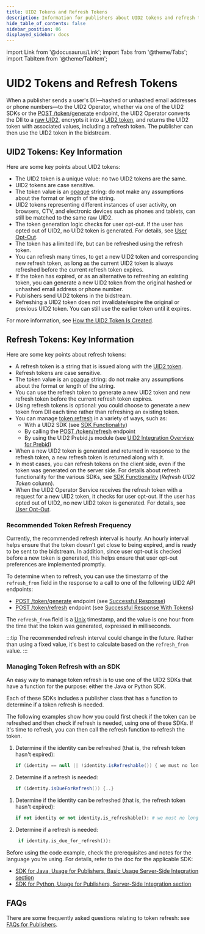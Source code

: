 ```yaml
---
title: UID2 Tokens and Refresh Tokens
description: Information for publishers about UID2 tokens and refresh tokens.
hide_table_of_contents: false
sidebar_position: 06
displayed_sidebar: docs
---
```


import Link from '@docusaurus/Link';
import Tabs from '@theme/Tabs';
import TabItem from '@theme/TabItem';

# UID2 Tokens and Refresh Tokens

When a publisher sends a user's <Link href="../ref-info/glossary-uid#gl-dii">DII</Link>&#8212;hashed or unhashed email addresses or phone numbers&#8212;to the UID2 Operator, whether via one of the UID2 SDKs or the [POST&nbsp;/token/generate](../endpoints/post-token-generate.md) endpoint, the UID2 Operator converts the DII to a <a href="glossary-uid#gl-raw-uid2">raw UID2</a>, encrypts it into a <a href="glossary-uid#gl-uid2-token">UID2 token</a>, and returns the UID2 token with associated values, including a refresh token. The publisher can then use the UID2 token in the bidstream.

## UID2 Tokens: Key Information

Here are some key points about UID2 tokens:

- The UID2 token is a unique value: no two UID2 tokens are the same.
- UID2 tokens are case sensitive.
- The token value is an <a href="glossary-uid#gl-opaque">opaque</a> string: do not make any assumptions about the format or length of the string.
- UID2 tokens representing different instances of user activity, on browsers, CTV, and electronic devices such as phones and tablets, can still be matched to the same raw UID2.
- The token generation logic checks for user opt-out. If the user has opted out of UID2, no UID2 token is generated. For details, see [User Opt-Out](../getting-started/gs-opt-out.md).
- The token has a limited life, but can be refreshed using the refresh token.
- You can refresh many times, to get a new UID2 token and corresponding new refresh token, as long as the current UID2 token is always refreshed before the current refresh token expires.
- If the token has expired, or as an alternative to refreshing an existing token, you can generate a new UID2 token from the original hashed or unhashed email address or phone number.
- Publishers send UID2 tokens in the bidstream.
- Refreshing a UID2 token does not invalidate/expire the original or previous UID2 token. You can still use the earlier token until it expires.

For more information, see [How the UID2 Token Is Created](ref-how-uid-is-created.md).

## Refresh Tokens: Key Information

Here are some key points about refresh tokens:

- A refresh token is a string that is issued along with the <a href="glossary-uid#gl-uid2-token">UID2 token</a>.
- Refresh tokens are case sensitive.
- The token value is an <a href="glossary-uid#gl-opaque">opaque</a> string: do not make any assumptions about the format or length of the string.
- You can use the refresh token to generate a new UID2 token and new refresh token before the current refresh token expires.
- Using refresh tokens is optional: you could choose to generate a new token from DII each time rather than refreshing an existing token. 
- You can manage <a href="../ref-info/glossary-uid#gl-token-refresh">token refresh</a> in a variety of ways, such as:
  - With a UID2 SDK (see [SDK Functionality](../sdks/summary-sdks.md#sdk-functionality))
  - By calling the [POST&nbsp;/token/refresh](../endpoints/post-token-refresh.md) endpoint
  - By using the UID2 Prebid.js module (see [UID2 Integration Overview for Prebid](../guides/integration-prebid.md))
- When a new UID2 token is generated and returned in response to the refresh token, a new refresh token is returned along with it.
- In most cases, you can refresh tokens on the client side, even if the token was generated on the server side. For details about refresh functionality for the various SDKs, see [SDK Functionality](../sdks/summary-sdks.md#sdk-functionality) (*Refresh UID2 Token* column).
- When the UID2 <Link href="../ref-info/glossary-uid#gl-operator-service">Operator Service</Link> receives the refresh token with a request for a new UID2 token, it checks for user opt-out. If the user has opted out of UID2, no new UID2 token is generated. For details, see [User Opt-Out](../getting-started/gs-opt-out.md).

### Recommended Token Refresh Frequency

Currently, the recommended refresh interval is hourly. An hourly interval helps ensure that the token doesn't get close to being expired, and is ready to be sent to the bidstream. In addition, since user opt-out is checked before a new token is generated, this helps ensure that user opt-out preferences are implemented promptly.

To determine when to refresh, you can use the timestamp of the `refresh_from` field in the response to a call to one of the following UID2 API endpoints:

- [POST&nbsp;/token/generate](../endpoints/post-token-generate.md) endpoint (see [Successful Response](../endpoints/post-token-generate.md#successful-response))
- [POST&nbsp;/token/refresh](../endpoints/post-token-refresh.md) endpoint (see [Successful Response With Tokens](../endpoints/post-token-refresh.md#successful-response-with-tokens))

The `refresh_from` field is a <a href="../ref-info/glossary-uid#gl-unix-time">Unix</a> timestamp, and the value is one hour from the time that the token was generated, expressed in milliseconds.

:::tip
The recommended refresh interval could change in the future. Rather than using a fixed value, it's best to calculate based on the `refresh_from` value.
:::

### Managing Token Refresh with an SDK

An easy way to manage token refresh is to use one of the UID2 SDKs that have a function for the purpose: either the Java or Python SDK.

Each of these SDKs includes a publisher class that has a function to determine if a token refresh is needed.

The following examples show how you could first check if the token can be refreshed and then check if refresh is needed, using one of these SDKs. If it's time to refresh, you can then call the refresh function to refresh the token.

<Tabs groupId="language-selection">
<TabItem value='java' label='Java'>

1. Determine if the identity can be refreshed (that is, the refresh token hasn't expired):

    ```java
    if (identity == null || !identity.isRefreshable()) { we must no longer use this identity (for example, remove this identity from the user's session) }
    ```

1. Determine if a refresh is needed:

    ```java
    if (identity.isDueForRefresh()) {..}
    ```

</TabItem>
<TabItem value='py' label='Python'>

1. Determine if the identity can be refreshed (that is, the refresh token hasn't expired):

   ```py
   if not identity or not identity.is_refreshable(): # we must no longer use this identity (for example, remove this identity from the user's session)
   ```

1. Determine if a refresh is needed:

   ```py
    if identity.is_due_for_refresh()):
    ```

</TabItem>
</Tabs>

Before using the code example, check the prerequisites and notes for the language you're using. For details, refer to the doc for the applicable SDK:

- [SDK for Java, Usage for Publishers, Basic Usage Server-Side Integration section](../sdks/sdk-ref-java.md#basic-usage-server-side-integration)
- [SDK for Python, Usage for Publishers, Server-Side Integration section](../sdks/sdk-ref-python.md#server-side-integration)

## FAQs

There are some frequently asked questions relating to token refresh: see [FAQs for Publishers](../getting-started/gs-faqs.md#faqs-for-publishers).

